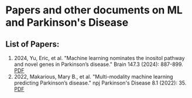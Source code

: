 # Papers and other documents on ML and Parkinson's Disease

## List of Papers:
1. 2024, Yu, Eric, et al. "Machine learning nominates the inositol pathway and novel genes in Parkinson’s disease." Brain 147.3 (2024): 887-899. <a href="ML-PD/2024_BRAIN_Machine learning nominates the inositol pathway and novel genes in Parkinson’s disease.pdf">PDF</a>
2.  2022, Makarious, Mary B., et al. "Multi-modality machine learning predicting Parkinson’s disease." npj Parkinson's Disease 8.1 (2022): 35. <a href="ML-PD/2022_npjPD_Multi-modality machine learning predicting Parkinson’s disease.pdf">PDF</a>





